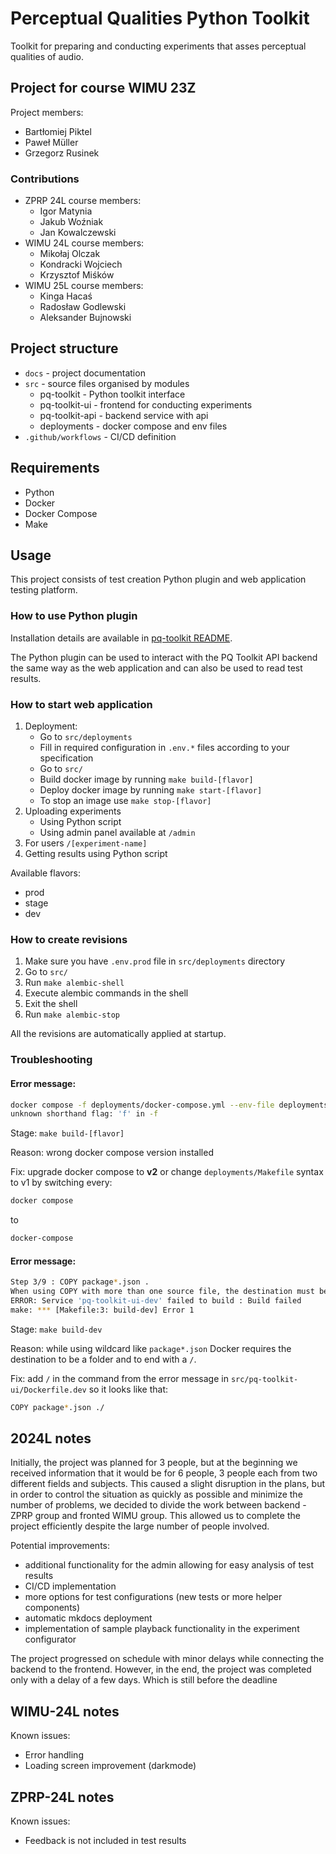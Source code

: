 # Perceptual Qualities Python Toolkit

Toolkit for preparing and conducting experiments that asses
perceptual qualities of audio.

## Project for course WIMU 23Z

Project members:
- Bartłomiej Piktel
- Paweł Müller
- Grzegorz Rusinek

### Contributions
 - ZPRP 24L course members:
   - Igor Matynia
   - Jakub Woźniak
   - Jan Kowalczewski
 - WIMU 24L course members:
   - Mikołaj Olczak
   - Kondracki Wojciech
   - Krzysztof Miśków
- WIMU 25L course members:
   - Kinga Hacaś
   - Radosław Godlewski
   - Aleksander Bujnowski

## Project structure

- `docs` - project documentation
- `src` - source files organised by modules
    - pq-toolkit - Python toolkit interface
    - pq-toolkit-ui - frontend for conducting experiments
    - pq-toolkit-api - backend service with api
    - deployments - docker compose and env files
- `.github/workflows` - CI/CD definition

## Requirements
- Python
- Docker
- Docker Compose
- Make

## Usage

This project consists of test creation Python plugin and web application
testing platform.

### How to use Python plugin

Installation details are available in [pq-toolkit README](src/pq-toolkit/README.md).

The Python plugin can be used to interact with the PQ Toolkit API backend the same way as the web application and can also be used to read test results.

### How to start web application

1. Deployment:
   - Go to `src/deployments`
   - Fill in required configuration in `.env.*` files according to your specification
   - Go to `src/`
   - Build docker image by running `make build-[flavor]`
   - Deploy docker image by running `make start-[flavor]`
   - To stop an image use `make stop-[flavor]`
2. Uploading experiments
   - Using Python script
   - Using admin panel available at `/admin`
3. For users `/[experiment-name]`
4. Getting results using Python script

Available flavors:
- prod
- stage
- dev

### How to create revisions

1. Make sure you have `.env.prod` file in `src/deployments` directory
2. Go to `src/`
3. Run `make alembic-shell`
4. Execute alembic commands in the shell
5. Exit the shell
6. Run `make alembic-stop`

All the revisions are automatically applied at startup.

### Troubleshooting
#### Error message:
```bash
docker compose -f deployments/docker-compose.yml --env-file deployments/.env.dev build
unknown shorthand flag: 'f' in -f
```
Stage: `make build-[flavor]`

Reason: wrong docker compose version installed

Fix: upgrade docker compose to **v2** or change `deployments/Makefile` syntax to v1 by switching every:
```sh
docker compose
```
to
```sh
docker-compose
```

#### Error message:
```bash
Step 3/9 : COPY package*.json .
When using COPY with more than one source file, the destination must be a directory and end with a /
ERROR: Service 'pq-toolkit-ui-dev' failed to build : Build failed
make: *** [Makefile:3: build-dev] Error 1
```
Stage: `make build-dev`

Reason:  while using wildcard like `package*.json` Docker requires the destination to be a folder and to end with a `/`.

Fix: add `/` in the command from the error message in `src/pq-toolkit-ui/Dockerfile.dev` so it looks like that:
```sh
COPY package*.json ./
```

## 2024L notes

Initially, the project was planned for 3 people, but at the beginning we received information that it would be for 6 people, 3 people each from two different fields and subjects. This caused a slight disruption in the plans, but in order to control the situation as quickly as possible and minimize the number of problems, we decided to divide the work between backend - ZPRP group and fronted WIMU group. This allowed us to complete the project efficiently despite the large number of people involved.

Potential improvements:
 - additional functionality for the admin allowing for easy analysis of test results
 - CI/CD implementation
 - more options for test configurations (new tests or more helper components)
 - automatic mkdocs deployment
 - implementation of sample playback functionality in the experiment configurator

 The project progressed on schedule with minor delays while connecting the backend to the frontend. However, in the end, the project was completed only with a delay of a few days. Which is still before the deadline


## WIMU-24L notes

Known issues:
- Error handling
- Loading screen improvement (darkmode)

## ZPRP-24L notes

Known issues:
- Feedback is not included in test results